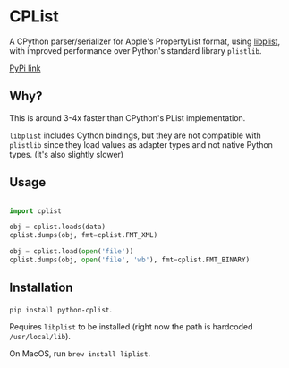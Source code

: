 # CPList

A CPython parser/serializer for Apple's PropertyList format, using [libplist](https://github.com/libimobiledevice/libplist), with improved performance over Python's standard library `plistlib`.

[PyPi link](https://pypi.org/project/python-cplist/)

## Why?
This is around 3-4x faster than CPython's PList implementation.

`libplist` includes Cython bindings, but they are not compatible with `plistlib` since they load values as adapter types and not native Python types. (it's also slightly slower)


## Usage

```python

import cplist

obj = cplist.loads(data)
cplist.dumps(obj, fmt=cplist.FMT_XML)

obj = cplist.load(open('file'))
cplist.dumps(obj, open('file', 'wb'), fmt=cplist.FMT_BINARY)

```

## Installation

`pip install python-cplist`. 

Requires `libplist` to be installed (right now the path is hardcoded `/usr/local/lib`). 

On MacOS, run `brew install liplist`.

